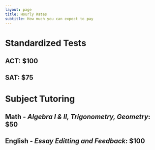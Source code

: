 ```yaml
---
layout: page
title: Hourly Rates
subtitle: How much you can expect to pay
---
```

# Standardized Tests 
## ACT: $100
## SAT: $75

# Subject Tutoring
## Math - _Algebra I & II, Trigonometry, Geometry_: $50
## English - _Essay Editting and Feedback_: $100
 


